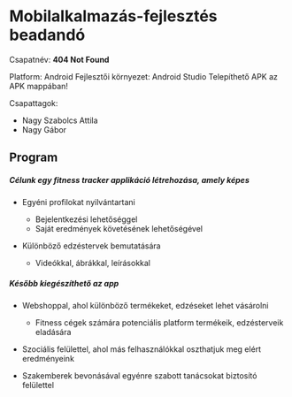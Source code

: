 ﻿# Mobilalkalmazás-fejlesztés beadandó

Csapatnév: **404 Not Found**

Platform: Android
Fejlesztői környezet: Android Studio
Telepíthető APK az APK mappában!

Csapattagok:
- Nagy Szabolcs Attila
- Nagy Gábor

## Program

##### Célunk egy fitness tracker applikáció létrehozása, amely képes

* Egyéni profilokat nyilvántartani
    * Bejelentkezési lehetőséggel
    * Saját eredmények követésének lehetőségével
    
* Különböző edzéstervek bemutatására
    * Videókkal, ábrákkal, leírásokkal

##### Később kiegészíthető az app

* Webshoppal, ahol különböző termékeket, edzéseket lehet vásárolni
    * Fitness cégek számára potenciális platform termékeik, edzésterveik eladására

* Szociális felülettel, ahol más felhasználókkal oszthatjuk meg elért eredményeink

* Szakemberek bevonásával egyénre szabott tanácsokat biztosító felülettel
